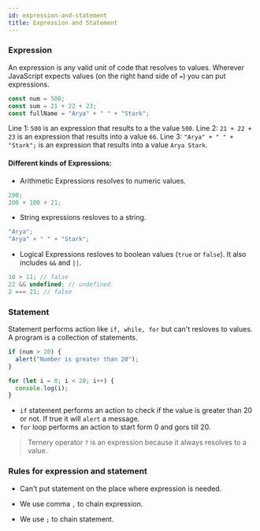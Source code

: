 ```yaml
---
id: expression-and-statement
title: Expression and Statement
---
```


### Expression

An expression is any valid unit of code that resolves to values. Wherever JavaScript expects values (on the right hand side of `=`) you can put expressions.

```js
const num = 500;
const sum = 21 + 22 + 23;
const fullName = "Arya" + " " + "Stark";
```

Line 1: `500` is an expression that results to a the value `500`.
Line 2: `21 + 22 + 23` is an expression that results into a value `66`.
Line 3: `"Arya" + " " + "Stark";` is an expression that results into a value `Arya Stark`.

#### Different kinds of Expressions:

- Arithmetic Expressions resolves to numeric values.

```js
200;
200 + 100 + 21;
```

- String expressions resloves to a string.

```js
"Arya";
"Arya" + " " + "Stark";
```

- Logical Expressions resloves to boolean values (`true` or `false`). It also includes `&&` and `||`.

```js
10 > 11; // false
22 && undefined; // undefined
2 === 21; // false
```

### Statement

Statement performs action like `if, while, for` but can't resloves to values. A program is a collection of statements.

```js
if (num > 20) {
  alert("Number is greater than 20");
}

for (let i = 0; i < 20; i++) {
  console.log(i);
}
```

- `if` statement performs an action to check if the value is greater than 20 or not. If true it will `alert` a message.
- `for` loop performs an action to start form 0 and gors till 20.

> Ternery operator `?` is an expression because it always resolves to a value.

### Rules for expression and statement

- Can't put statement on the place where expression is needed.

- We use comma `,` to chain expression.
- We use `;` to chain statement.
